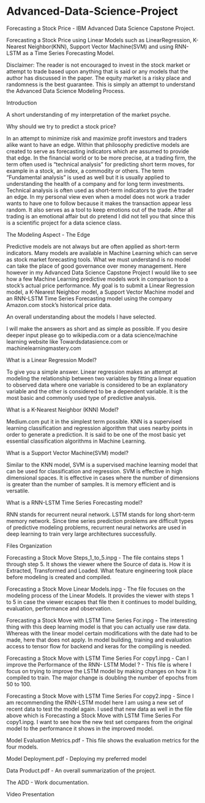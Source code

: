 # Advanced-Data-Science-Project

Forecasting a Stock Price - IBM Advanced Data Science Capstone Project.

Forecasting a Stock Price using Linear Models such as LinearRegression, K-Nearest Neighbor(KNN), Support Vector Machine(SVM) and using RNN-LSTM as a  Time Series Forecasting Model.

Disclaimer: The reader is not encouraged to invest in the stock market or attempt to trade based upon anything that is said or any models that the author has discussed in the paper.  The equity market is a risky place and randomness is the best guarantee.  This is simply an attempt to understand the Advanced Data Science Modeling Process.

Introduction

A short understanding of my interpretation of the market psyche.

Why should we try to predict a stock price? 

In an attempt to minimize risk and maximize profit investors and traders alike want to have an edge.  Within that philosophy predictive models are created to serve as forecasting indicators which are assumed to provide that edge.  In the financial world or to be more precise, at a trading firm, the term often used is  “technical analysis” for predicting short term moves, for example in a stock, an index, a commodity or others. The term “Fundamental analysis” is used as well but it is usually applied to understanding the health of a company and for long term investments.  Technical analysis is often used as short-term indicators to give the trader an edge.  In my personal view even when a model does not work a trader wants to have one to follow because it makes the transaction appear less random.  It also serves as a tool to keep  emotions out of the trade.  After all trading is an emotional affair but do pretend I did not tell you that since this is a scientific project for a data science class.

The Modeling Aspect - The Edge

Predictive models are not always but are often applied as short-term indicators.  Many models are available in Machine Learning which  can serve as stock market forecasting tools.  What we must understand is no model can take the place of good governance over money management.  Here however in my Advanced Data Science Capstone Project I would like to see how a few Machine Learning predictive models work in comparison to a stock’s actual price performance. My goal is to submit a Linear Regression model, a K-Nearest Neighbor model, a Support Vector Machine model and an RNN-LSTM Time Series Forecasting model  using the company Amazon.com stock’s historical price data.

An overall understanding about the models I have selected.

I will make the answers as short and as simple as possible.  If you desire deeper input please go to wikipedia.com or a data science/machine learning website  like Towardsdatasience.com or  machinelearningmastery.com

What is a Linear Regression Model?

To give you a simple answer.  Linear regression makes an attempt at modeling the relationship between two variables by fitting  a linear equation to observed data where one variable is considered to be an explanatory variable and the other is considered to be a dependent variable.  It is the most basic and commonly used type of predictive analysis.

What is a K-Nearest Neighbor (KNN) Model?

Medium.com put it in the simplest term possible.  KNN is a supervised learning classification and regression algorithm that uses nearby points in order to generate  a prediction.  It is said to be one of the most basic yet essential classification algorithms in Machine Learning.

What is a Support Vector Machine(SVM) model?

Similar to the KNN model, SVM is a supervised machine learning model that can be used for classification and regression. SVM is effective in high dimensional spaces.  It is effective in cases where the number of dimensions is greater than the number of samples.  It is memory efficient and is versatile.

What is a RNN-LSTM Time Series Forecasting model?

RNN stands for recurrent neural network.  LSTM stands for long short-term memory network.  Since time series prediction problems are difficult types of predictive modeling problems, recurrent neural networks are used in deep learning to train very large architectures successfully.

Files Organization

Forecasting a Stock Move Steps_1_to_5.inpg - The file contains steps 1 through step 5.  It shows the viewer where the Source of data is.  How it is Extracted, Transformed and Loaded.  What feature engineering took place before modeling is created and compiled.

Forecasting a Stock Move Linear Models.inpg -  The file focuses on the modeling process of the Linear Models.  It provides the viewer with steps 1 to 5 in case the viewer escapes that file then it continues to model building, evaluation, performance and observation. 

Forecasting a Stock Move with LSTM Time Series For.inpg - The interesting thing with this deep learning model is that you can actually use raw data.  Whereas with the linear model certain modifications with the date had to be made, here that does not apply. In model building, training and evaluation access to tensor flow for backend and keras for the compiling is needed.

Forecasting a Stock Move with LSTM Time Series For copy1.inpg - Can I improve the Performance of the RNN- LSTM Model ? - This file is where I focus on trying to improve the LSTM  model by making changes on how it is compiled to train. The major change is doubling the number of epochs from 50 to 100.

Forecasting a Stock Move with LSTM Time Series For copy2.inpg - Since I am recommending the RNN-LSTM model here I am using a new set of recent data to test the model again.  I used that new data as well in the file above which is Forecasting a Stock Move with LSTM Time Series For copy1.inpg.  I want to see how the new test set compares from the original model to the performance it shows in the improved model.

Model Evaluation Metrics.pdf - This file shows the evaluation metrics for the four models.

Model Deployment.pdf - Deploying my preferred model

Data Product.pdf - An overall summarization of the project.

The ADD - Work documentation.

Video Presentation
